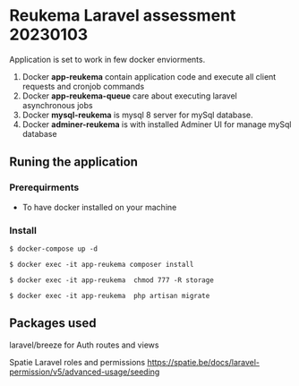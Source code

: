 # Reukema Laravel assessment 20230103

Application is set to work in few docker enviorments.
1.  Docker **app-reukema** contain application code and execute all client requests and cronjob commands
2.  Docker **app-reukema-queue** care about executing laravel asynchronous jobs
3.  Docker **mysql-reukema** is mysql 8 server for mySql database.
4.  Docker **adminer-reukema** is with installed Adminer UI for manage mySql database

## Runing the application

### Prerequirments

- To have docker installed on your machine

### Install
```
$ docker-compose up -d
```
```
$ docker exec -it app-reukema composer install
```
```
$ docker exec -it app-reukema  chmod 777 -R storage
```
```
$ docker exec -it app-reukema  php artisan migrate
```

## Packages used

laravel/breeze for Auth routes and views 

Spatie  Laravel roles and permissions  https://spatie.be/docs/laravel-permission/v5/advanced-usage/seeding